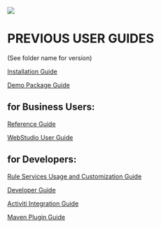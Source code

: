 ![](OpenLHome.png)

# PREVIOUS USER GUIDES
(See folder name for version)


[Installation Guide](installation_guide.md)

[Demo Package Guide](demo_package_guide.md)

## for Business Users:

[Reference Guide](reference_guide.md)

[WebStudio User Guide](webstudio_user_guide.md)

## for Developers:

[Rule Services Usage and Customization Guide](rule_services_usage_and_customization_guide.md)

[Developer Guide](developer_guide.md)

[Activiti Integration Guide](activiti_integration_guide.md)

[Maven Plugin Guide](maven_plugin_guide.md)
